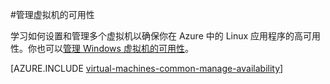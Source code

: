 <properties
	pageTitle="管理 Linux 虚拟机的可用性 | Azure"
	description="了解如何使用多个虚拟机来确保你在 Azure 中的 Linux 应用程序的高可用性。"
	services="virtual-machines-linux"
	documentationCenter=""
	authors="kenazk"
	manager="timlt"
	editor="tysonn"/>

<tags
	ms.service="virtual-machines-linux"
	ms.date="07/23/2015"
	wacn.date="03/28/2016"/>

#管理虚拟机的可用性

学习如何设置和管理多个虚拟机以确保你在 Azure 中的 Linux 应用程序的高可用性。你也可以[管理 Windows 虚拟机的可用性](/documentation/articles/virtual-machines-windows-manage-availability)。

[AZURE.INCLUDE [virtual-machines-common-manage-availability](../includes/virtual-machines-common-manage-availability.md)]
